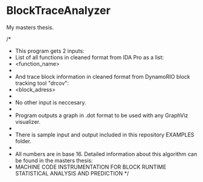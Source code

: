 # BlockTraceAnalyzer
My masters thesis.

/*
 * This program gets 2 inputs:
 * List of all functions in cleaned format from IDA Pro as a list:
 * <function_name> <address> <length>
 *
 * And trace block information in cleaned format from DynamoRIO block tracking tool "drcov":
 * <block_adress>
 *
 * No other input is neccesary.
 *
 * Program outputs a graph in .dot format to be used with any GraphViz visualizer.
 *
 * There is sample input and output included in this repository EXAMPLES folder.
 *
 * All numbers are in base 16. Detailed information about this algorithm can be found in the masters thesis:
 * MACHINE CODE INSTRUMENTATION FOR BLOCK RUNTIME STATISTICAL ANALYSIS AND PREDICTION
 */
